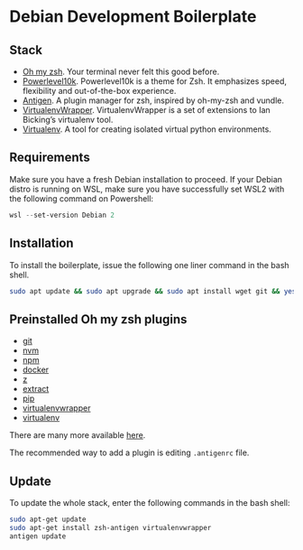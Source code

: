 # Debian Development Boilerplate

## Stack

- [Oh my zsh](https://ohmyz.sh/). Your terminal never felt this good before.
- [Powerlevel10k](https://github.com/romkatv/powerlevel10k). Powerlevel10k is a theme for Zsh. It emphasizes speed, flexibility and out-of-the-box experience.
- [Antigen](http://antigen.sharats.me/). A plugin manager for zsh, inspired by oh-my-zsh and vundle.
- [VirtualenvWrapper](https://virtualenvwrapper.readthedocs.io/en/latest/). VirtualenvWrapper is a set of extensions to Ian Bicking’s virtualenv tool.
- [Virtualenv](https://pypi.org/project/virtualenv/). A tool for creating isolated virtual python environments.

## Requirements
Make sure you have a fresh Debian installation to proceed.
If your Debian distro is running on WSL, make sure you have successfully set WSL2 with the following command on Powershell:

```powershell
wsl --set-version Debian 2
```

## Installation

To install the boilerplate, issue the following one liner command in the bash shell.

```bash
sudo apt update && sudo apt upgrade && sudo apt install wget git && yes | sh -c "$(wget -O- https://github.com/DanielAtKrypton/debian-dev-boilerplate/raw/master/src/install_script.sh)"
```

## Preinstalled Oh my zsh plugins

- [git](https://github.com/ohmyzsh/ohmyzsh/tree/master/plugins/git)
- [nvm](https://github.com/ohmyzsh/ohmyzsh/tree/master/plugins/nvm)
- [npm](https://github.com/ohmyzsh/ohmyzsh/tree/master/plugins/npm)
- [docker](https://github.com/ohmyzsh/ohmyzsh/tree/master/plugins/docker)
- [z](https://github.com/ohmyzsh/ohmyzsh/tree/master/plugins/z)
- [extract](https://github.com/ohmyzsh/ohmyzsh/tree/master/plugins/extract)
- [pip](https://github.com/ohmyzsh/ohmyzsh/tree/master/plugins/pip)
- [virtualenvwrapper](https://github.com/ohmyzsh/ohmyzsh/tree/master/plugins/virtualenvwrapper)
- [virtualenv](https://github.com/ohmyzsh/ohmyzsh/tree/master/plugins/virtualenv)

There are many more available [here](https://github.com/ohmyzsh/ohmyzsh/wiki/Plugins).

The recommended way to add a plugin is editing `.antigenrc` file.

## Update

To update the whole stack, enter the following commands in the bash shell:

```bash
sudo apt-get update
sudo apt-get install zsh-antigen virtualenvwrapper
antigen update
```
